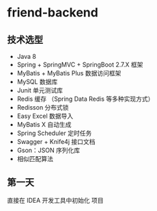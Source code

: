 # friend-backend

## 技术选型

* Java 8
* Spring + SpringMVC + SpringBoot 2.7.X 框架
* MyBatis + MyBatis Plus 数据访问框架
* MySQL 数据库
* Junit 单元测试库
* Redis 缓存 （Spring Data Redis 等多种实现方式）
* Redisson 分布式锁
* Easy Excel 数据导入
* MyBatis X 自动生成
* Spring Scheduler 定时任务
* Swagger + Knife4j 接口文档
* Gson：JSON 序列化库
* 相似匹配算法

## 第一天

直接在 IDEA 开发工具中初始化 项目  